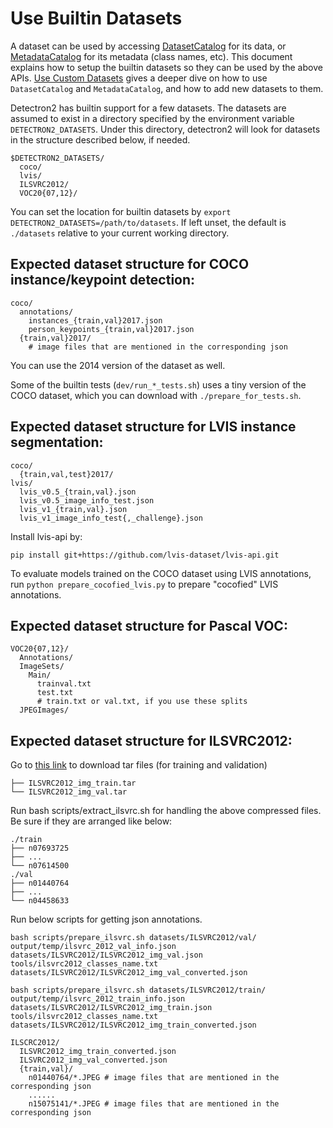 # Use Builtin Datasets

A dataset can be used by accessing [DatasetCatalog](https://detectron2.readthedocs.io/modules/data.html#detectron2.data.DatasetCatalog)
for its data, or [MetadataCatalog](https://detectron2.readthedocs.io/modules/data.html#detectron2.data.MetadataCatalog) for its metadata (class names, etc).
This document explains how to setup the builtin datasets so they can be used by the above APIs.
[Use Custom Datasets](https://detectron2.readthedocs.io/tutorials/datasets.html) gives a deeper dive on how to use `DatasetCatalog` and `MetadataCatalog`,
and how to add new datasets to them.

Detectron2 has builtin support for a few datasets.
The datasets are assumed to exist in a directory specified by the environment variable
`DETECTRON2_DATASETS`.
Under this directory, detectron2 will look for datasets in the structure described below, if needed.
```
$DETECTRON2_DATASETS/
  coco/
  lvis/
  ILSVRC2012/
  VOC20{07,12}/
```

You can set the location for builtin datasets by `export DETECTRON2_DATASETS=/path/to/datasets`.
If left unset, the default is `./datasets` relative to your current working directory.

## Expected dataset structure for COCO instance/keypoint detection:

```
coco/
  annotations/
    instances_{train,val}2017.json
    person_keypoints_{train,val}2017.json
  {train,val}2017/
    # image files that are mentioned in the corresponding json
```

You can use the 2014 version of the dataset as well.

Some of the builtin tests (`dev/run_*_tests.sh`) uses a tiny version of the COCO dataset,
which you can download with `./prepare_for_tests.sh`.


## Expected dataset structure for LVIS instance segmentation:
```
coco/
  {train,val,test}2017/
lvis/
  lvis_v0.5_{train,val}.json
  lvis_v0.5_image_info_test.json
  lvis_v1_{train,val}.json
  lvis_v1_image_info_test{,_challenge}.json
```

Install lvis-api by:
```
pip install git+https://github.com/lvis-dataset/lvis-api.git
```

To evaluate models trained on the COCO dataset using LVIS annotations,
run `python prepare_cocofied_lvis.py` to prepare "cocofied" LVIS annotations.

## Expected dataset structure for Pascal VOC:
```
VOC20{07,12}/
  Annotations/
  ImageSets/
    Main/
      trainval.txt
      test.txt
      # train.txt or val.txt, if you use these splits
  JPEGImages/
```

## Expected dataset structure for ILSVRC2012:
Go to [this link](https://www.image-net.org/download-images.php) to download tar files (for training and validation)
```
├── ILSVRC2012_img_train.tar
└── ILSVRC2012_img_val.tar
```
Run bash scripts/extract_ilsvrc.sh for handling the above compressed files.
Be sure if they are arranged like below:
```
./train
├── n07693725
├── ... 
└── n07614500
./val
├── n01440764 
├── ...
└── n04458633
```
Run below scripts for getting json annotations.
```
bash scripts/prepare_ilsvrc.sh datasets/ILSVRC2012/val/ output/temp/ilsvrc_2012_val_info.json datasets/ILSVRC2012/ILSVRC2012_img_val.json tools/ilsvrc2012_classes_name.txt datasets/ILSVRC2012/ILSVRC2012_img_val_converted.json

bash scripts/prepare_ilsvrc.sh datasets/ILSVRC2012/train/ output/temp/ilsvrc_2012_train_info.json datasets/ILSVRC2012/ILSVRC2012_img_train.json tools/ilsvrc2012_classes_name.txt datasets/ILSVRC2012/ILSVRC2012_img_train_converted.json
```

```
ILSCRC2012/
  ILSVRC2012_img_train_converted.json
  ILSVRC2012_img_val_converted.json
  {train,val}/
    n01440764/*.JPEG # image files that are mentioned in the corresponding json
    ......
    n15075141/*.JPEG # image files that are mentioned in the corresponding json
    
```